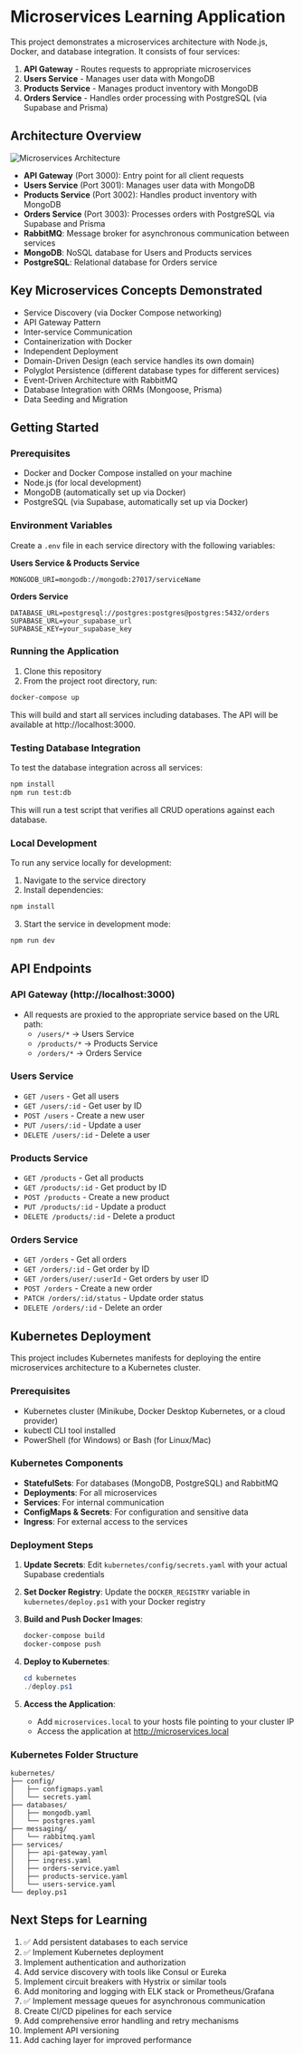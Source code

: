 # Microservices Learning Application

This project demonstrates a microservices architecture with Node.js, Docker, and database integration. It consists of four services:

1. **API Gateway** - Routes requests to appropriate microservices
2. **Users Service** - Manages user data with MongoDB
3. **Products Service** - Manages product inventory with MongoDB
4. **Orders Service** - Handles order processing with PostgreSQL (via Supabase and Prisma)

## Architecture Overview

![Microservices Architecture](https://i.imgur.com/8JZBnGm.png)

- **API Gateway** (Port 3000): Entry point for all client requests
- **Users Service** (Port 3001): Manages user data with MongoDB
- **Products Service** (Port 3002): Handles product inventory with MongoDB
- **Orders Service** (Port 3003): Processes orders with PostgreSQL via Supabase and Prisma
- **RabbitMQ**: Message broker for asynchronous communication between services
- **MongoDB**: NoSQL database for Users and Products services
- **PostgreSQL**: Relational database for Orders service

## Key Microservices Concepts Demonstrated

- Service Discovery (via Docker Compose networking)
- API Gateway Pattern
- Inter-service Communication
- Containerization with Docker
- Independent Deployment
- Domain-Driven Design (each service handles its own domain)
- Polyglot Persistence (different database types for different services)
- Event-Driven Architecture with RabbitMQ
- Database Integration with ORMs (Mongoose, Prisma)
- Data Seeding and Migration

## Getting Started

### Prerequisites

- Docker and Docker Compose installed on your machine
- Node.js (for local development)
- MongoDB (automatically set up via Docker)
- PostgreSQL (via Supabase, automatically set up via Docker)

### Environment Variables

Create a `.env` file in each service directory with the following variables:

**Users Service & Products Service**
```
MONGODB_URI=mongodb://mongodb:27017/serviceName
```

**Orders Service**
```
DATABASE_URL=postgresql://postgres:postgres@postgres:5432/orders
SUPABASE_URL=your_supabase_url
SUPABASE_KEY=your_supabase_key
```

### Running the Application

1. Clone this repository
2. From the project root directory, run:

```bash
docker-compose up
```

This will build and start all services including databases. The API will be available at http://localhost:3000.

### Testing Database Integration

To test the database integration across all services:

```bash
npm install
npm run test:db
```

This will run a test script that verifies all CRUD operations against each database.

### Local Development

To run any service locally for development:

1. Navigate to the service directory
2. Install dependencies:
```bash
npm install
```
3. Start the service in development mode:
```bash
npm run dev
```

## API Endpoints

### API Gateway (http://localhost:3000)

- All requests are proxied to the appropriate service based on the URL path:
  - `/users/*` → Users Service
  - `/products/*` → Products Service
  - `/orders/*` → Orders Service

### Users Service

- `GET /users` - Get all users
- `GET /users/:id` - Get user by ID
- `POST /users` - Create a new user
- `PUT /users/:id` - Update a user
- `DELETE /users/:id` - Delete a user

### Products Service

- `GET /products` - Get all products
- `GET /products/:id` - Get product by ID
- `POST /products` - Create a new product
- `PUT /products/:id` - Update a product
- `DELETE /products/:id` - Delete a product

### Orders Service

- `GET /orders` - Get all orders
- `GET /orders/:id` - Get order by ID
- `GET /orders/user/:userId` - Get orders by user ID
- `POST /orders` - Create a new order
- `PATCH /orders/:id/status` - Update order status
- `DELETE /orders/:id` - Delete an order

## Kubernetes Deployment

This project includes Kubernetes manifests for deploying the entire microservices architecture to a Kubernetes cluster.

### Prerequisites

- Kubernetes cluster (Minikube, Docker Desktop Kubernetes, or a cloud provider)
- kubectl CLI tool installed
- PowerShell (for Windows) or Bash (for Linux/Mac)

### Kubernetes Components

- **StatefulSets**: For databases (MongoDB, PostgreSQL) and RabbitMQ
- **Deployments**: For all microservices
- **Services**: For internal communication
- **ConfigMaps & Secrets**: For configuration and sensitive data
- **Ingress**: For external access to the services

### Deployment Steps

1. **Update Secrets**: Edit `kubernetes/config/secrets.yaml` with your actual Supabase credentials

2. **Set Docker Registry**: Update the `DOCKER_REGISTRY` variable in `kubernetes/deploy.ps1` with your Docker registry

3. **Build and Push Docker Images**:
   ```bash
   docker-compose build
   docker-compose push
   ```

4. **Deploy to Kubernetes**:
   ```powershell
   cd kubernetes
   ./deploy.ps1
   ```

5. **Access the Application**:
   - Add `microservices.local` to your hosts file pointing to your cluster IP
   - Access the application at http://microservices.local

### Kubernetes Folder Structure

```
kubernetes/
├── config/
│   ├── configmaps.yaml
│   └── secrets.yaml
├── databases/
│   ├── mongodb.yaml
│   └── postgres.yaml
├── messaging/
│   └── rabbitmq.yaml
├── services/
│   ├── api-gateway.yaml
│   ├── ingress.yaml
│   ├── orders-service.yaml
│   ├── products-service.yaml
│   └── users-service.yaml
└── deploy.ps1
```

## Next Steps for Learning

1. ✅ Add persistent databases to each service
2. ✅ Implement Kubernetes deployment
3. Implement authentication and authorization
4. Add service discovery with tools like Consul or Eureka
5. Implement circuit breakers with Hystrix or similar tools
6. Add monitoring and logging with ELK stack or Prometheus/Grafana
7. ✅ Implement message queues for asynchronous communication
8. Create CI/CD pipelines for each service
9. Add comprehensive error handling and retry mechanisms
10. Implement API versioning
11. Add caching layer for improved performance
